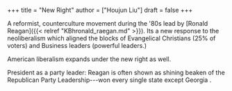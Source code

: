 +++
title = "New Right"
author = ["Houjun Liu"]
draft = false
+++

A reformist, counterculture movement during the '80s lead by [Ronald Reagan]({{< relref "KBhronald_raegan.md" >}}). Its a new response to the neoliberalism which aligned the blocks of Evangelical Christians (25% of voters) and Business leaders (powerful leaders.)

American liberalism expands under the new right as well.

President as a party leader: Reagan is often shown as shining  beaken of the Republican Party Leadership---won every single state except Georgia .